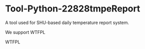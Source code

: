 # Tool-Python-22828tmpeReport
A tool used for SHU-based daily temperature report system.

We support WTFPL

<a href="http://www.wtfpl.net/"><img
       src="http://www.wtfpl.net/wp-content/uploads/2012/12/wtfpl-badge-4.png"
       width="80" height="15" alt="WTFPL" />
</a>
